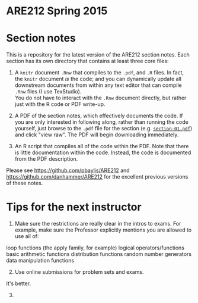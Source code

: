 ARE212 Spring 2015
======

# Section notes

This is a repository for the latest version of the ARE212 section
notes.  Each section has its own directory that contains at least
three core files:

1. A `knitr` document `.Rnw` that compiles to the `.pdf`,
and `.R` files.  In fact, the `knitr` document _is_ the code; and you
can dynamically update all downstream documents from within any text editor
that can compile `.Rnw` files (I use TexStudio).  
You do not have to interact with the `.Rnw` document
directly, but rather just with the R code
or PDF write-up.

2. A PDF of the section notes, which effectively documents the code.
If you are only interested in following along, rather than running the
code yourself, just browse to the `.pdf` file for the section
(e.g. [`section-01.pdf`](https://github.com/kendonB/ARE212/blob/master/section-01/section-01.pdf))
and click "view raw".  The PDF will begin downloading immediately.

3. An R script that compiles all of the code within the PDF.  Note
that there is little documentation within the code.  Instead, the code is
documented from the PDF description.

Please see https://github.com/pbaylis/ARE212 and https://github.com/danhammer/ARE212
for the excellent previous versions of these notes.

# Tips for the next instructor

1. Make sure the restrictions are really clear in the intros to exams. For example,
make sure the Professor explicitly mentions you are allowed to use all of:

loop functions (the apply family, for example)
logical operators/functions
basic arithmetic functions
distribution functions
random number generators
data manipulation functions

2. Use online submissions for problem sets and exams.

It's better.

3. 
